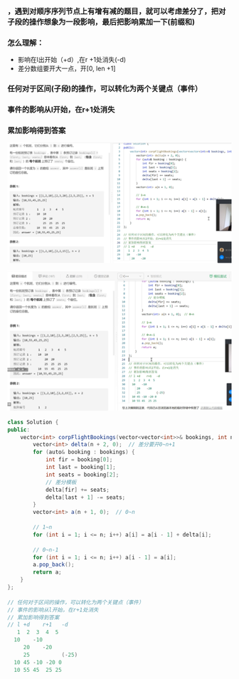 

### ，遇到对顺序序列节点上有增有减的题目，就可以考虑差分了，把对子段的操作想象为一段影响，最后把影响累加一下(前缀和)

### 怎么理解：
- 影响在l出开始（+d）,在r +1处消失(-d)
- 差分数组要开大一点，开[0, len +1]


### 任何对于区间(子段)的操作，可以转化为两个关键点（事件）
### 事件的影响从l开始，在r+1处消失
### 累加影响得到答案


![alt txt](https://raw.githubusercontent.com/corykingsf/hack-system-design-pixel/main/imgSnipaste_2021-06-22_21-32-22.png)


![alt txt](https://raw.githubusercontent.com/corykingsf/hack-system-design-pixel/main/imgSnipaste_2021-06-22_21-34-25.png)



```java
class Solution {
public:
    vector<int> corpFlightBookings(vector<vector<int>>& bookings, int n) {
        vector<int> delta(n + 2, 0);  // 差分要开0~n+1
        for (auto& booking : bookings) {
            int fir = booking[0];
            int last = booking[1];
            int seats = booking[2];
            // 差分模板
            delta[fir] += seats;
            delta[last + 1] -= seats;
        }
        vector<int> a(n + 1, 0);  // 0~n

        // 1~n
        for (int i = 1; i <= n; i++) a[i] = a[i - 1] + delta[i];
        
        // 0~n-1
        for (int i = 1; i <= n; i++) a[i - 1] = a[i];
        a.pop_back();
        return a;
    }
};

// 任何对于区间的操作，可以转化为两个关键点（事件）
// 事件的影响从l开始，在r+1处消失
// 累加影响得到答案
// l +d    r+1   -d
   1  2  3  4  5
  10    -10
     20    -20
     25          (-25)
  10 45 -10 -20 0
  10 55 45  25 25
```